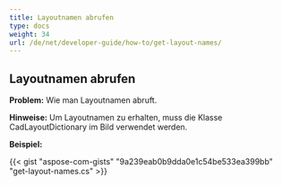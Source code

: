 ```yaml
---
title: Layoutnamen abrufen
type: docs
weight: 34
url: /de/net/developer-guide/how-to/get-layout-names/
---
```


## **Layoutnamen abrufen**

**Problem:** Wie man Layoutnamen abruft.

**Hinweise:** Um Layoutnamen zu erhalten, muss die Klasse CadLayoutDictionary im Bild verwendet werden.

**Beispiel:**

{{< gist "aspose-com-gists" "9a239eab0b9dda0e1c54be533ea399bb" "get-layout-names.cs" >}}
